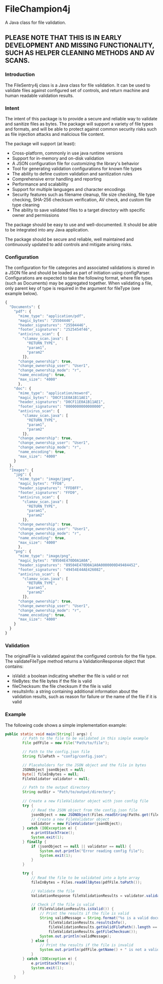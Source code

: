 # FileChampion4j
A Java class for file validation.

## PLEASE NOTE THAT THIS IS IN EARLY DEVELOPMENT AND MISSING FUNCTIONALITY, SUCH AS HELPER CLEANING METHODS AND AV SCANS.

### Introduction
The FileSentry4j class is a Java class for file validation. It can be used to validate files against configured set of controls, and return machine and human readable validation results.

### Intent
The intent of this package is to provide a secure and reliable way to validate and sanitize files as bytes. The package will support a variety of file types and formats, and will be able to protect against common security risks such as file injection attacks and malicious file content.

The package will support (at least):
- Cross-platform, commonly in use java runtime versions
- Support for in-memory and on-disk validation
- A JSON configuration file for customizing the library's behavior
- Tool for generating validation configurations for known file types
- The ability to define custom validation and sanitization rules
- Comprehensive error handling and reporting
- Performance and scalability
- Support for multiple languages and character encodings
- Security features such as filename cleanup, file size checking, file type checking, SHA-256 checksum verification, AV check, and custom file type cleaning
- The ability to save validated files to a target directory with specific owner and permissions

The package should be easy to use and well-documented. It should be able to be integrated into any Java application.

The package should be secure and reliable, well maintained and continuously updated to add controls and mitigate arising risks.


### Configuration
The configuration for file categories and associated validations is 
stored in a JSON file and should be loaded as part of initiation using configParser.
Configurations are expected to take the following format, where file types (such as Documents) may be aggregated together.
When validating a file, only parent key of type is required in the argument for fileType (see example below).

```javascript
{
  "Documents": {
    "pdf": {
      "mime_type": "application/pdf",
      "magic_bytes": "25504446",
      "header_signatures": "25504446",
      "footer_signatures": "2525454f46",
      "antivirus_scan": {
        "clamav_scan.java": [
          "RETURN_TYPE",
          "param1",
          "param2"
        ]},
      "change_ownership": true,
      "change_ownership_user": "User1",
      "change_ownership_mode": "r",
      "name_encoding": true,
      "max_size": "4000"
      },
    "doc": {
      "mime_type": "application/msword",
      "magic_bytes": "D0CF11E0A1B11AE1",
      "header_signatures": "D0CF11E0A1B11AE1",
      "footer_signatures": "0000000000000000",
      "antivirus_scan": {
        "clamav_scan.java": [
          "RETURN_TYPE",
          "param1",
          "param2"
        ]},
      "change_ownership": true,
      "change_ownership_user": "User1",
      "change_ownership_mode": "r",
      "name_encoding": true,
      "max_size": "4000"
    }
  },
  "Images": {
    "jpg": {
      "mime_type": "image/jpeg",
      "magic_bytes": "FFD8",
      "header_signatures": "FFD8FF",
      "footer_signatures": "FFD9",
      "antivirus_scan": {
        "clamav_scan.java": [
          "RETURN_TYPE",
          "param1",
          "param2"
        ]},
      "change_ownership": true,
      "change_ownership_user": "User1",
      "change_ownership_mode": "r",
      "name_encoding": true,
      "max_size": "4000"
      },
    "png": {
      "mime_type": "image/png",
      "magic_bytes": "89504E470D0A1A0A",
      "header_signatures": "89504E470D0A1A0A0000000D49484452",
      "footer_signatures": "49454E44AE426082",
      "antivirus_scan": {
        "clamav_scan.java": [
          "RETURN_TYPE",
          "param1",
          "param2"
        ]},
      "change_ownership": true,
      "change_ownership_user": "User1",
      "change_ownership_mode": "r",
      "name_encoding": true,
      "max_size": "4000"
    }
  }
}
```


### Validation
The originalFile is validated against the configured controls for the file type. The validateFileType method returns a ValidationResponse object that contains:

* isValid: a boolean indicating whether the file is valid or not
* fileBytes: the file bytes if the file is valid
* fileChecksum: the file checksum if the file is valid
* resultsInfo: a string containing additional information about the validation results, such as reason for failure or the name of the file if it is valid

### Example
The following code shows a simple implementation example:
```java
public static void main(String[] args) {
        // Path to the file to be validated in this simple example
        File pdfFile = new File("Path/to/file");

        // Path to the config.json file
        String filePath = "config/config.json";

        // Placeholders for the JSON object and the file in bytes
        JSONObject jsonObject = null;
        byte[] fileInBytes = null;
        FileValidator validator = null;

        // Path to the output directory
        String outDir = "Path/to/output/directory";
        
        // Create a new FileValidator object with json config file
        try {
            // Read the JSON object from the config.json file
            jsonObject = new JSONObject(Files.readString(Paths.get(filePath)));
            // Create a new FileValidator object
            validator = new FileValidator(jsonObject);
        } catch (IOException e) {
            e.printStackTrace();
            System.exit(1);
        } finally {
            if (jsonObject == null || validator == null) {
                System.out.println("Error reading config file");
                System.exit(1);
            }
        }

        try {
            // Read the file to be validated into a byte array
            fileInBytes = Files.readAllBytes(pdfFile.toPath());

            // Validate the file
            ValidationResponse fileValidationResults = validator.validateFile("Documents", fileInBytes, pdfFile.getName(),outDir);

            // Check if the file is valid
            if (fileValidationResults.isValid()) {
                // Print the results if the file is valid
                String validMessage = String.format("%s is a valid document file.%n New file: %s, Checksum: %s", 
                    fileValidationResults.resultsInfo(),
                    fileValidationResults.getValidFilePath().length == 0 ? "" : fileValidationResults.getValidFilePath()[0],
                    fileValidationResults.getFileChecksum());
                System.out.println(validMessage);
            } else {
                // Print the results if the file is invalid
                System.out.println(pdfFile.getName() + " is not a valid document file  because " + fileValidationResults.resultsInfo());
            }
        } catch (IOException e) {
            e.printStackTrace();
            System.exit(1);
        }
    }
```
